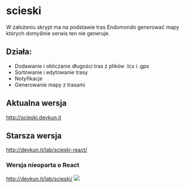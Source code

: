 # scieski
W założeniu skrypt ma na podstawie tras Endomondo generować mapy których domyślnie serwis ten nie generuje.

## Działa:
- Dodawanie i obliczanie długości tras z plików .tcx i .gpx
- Sortowanie i edytowanie trasy
- Notyfikacje
- Generowanie mapy z trasami

## Aktualna wersja
http://scieski.deykun.it

## Starsza wersja
http://deykun.it/lab/scieski-react/

### Wersja nieoparta o React
http://deykun.it/lab/scieski/
![](http://deykun.it/lab/img/ladowanie-tras.gif)